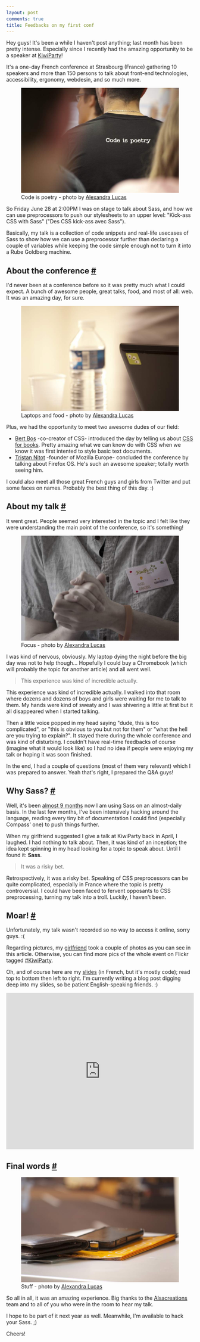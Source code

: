 ```yaml
---
layout: post
comments: true
title: Feedbacks on my first conf
---
```


<section>
<p>Hey guys! It's been a while I haven't post anything; last month has been pretty intense. Especially since I recently had the amazing opportunity to be a speaker at <a href="http://kiwiparty.fr">KiwiParty</a>!</p>
<p>It's a one-day French conference at Strasbourg (France) gathering 10 speakers and more than 150 persons to talk about front-end technologies, accessibility, ergonomy, webdesin, and so much more.</p>
<figure class="figure">
<img src="/images/feedbacks-kiwiparty__code-is-poetry.jpg" alt="">
<figcaption>Code is poetry - photo by <a target="_blank" href="http://alexandralucas.com">Alexandra Lucas</a></figcaption>
</figure>
<p>So Friday June 28 at 2:00PM I was on stage to talk about Sass, and how we can use preprocessors to push our stylesheets to an upper level: "Kick-ass CSS with Sass" ("Des CSS kick-ass avec Sass").</p>
<p>Basically, my talk is a collection of code snippets and real-life usecases of Sass to show how we can use a preprocessor further than declaring a couple of variables while keeping the code simple enough not to turn it into a Rube Goldberg machine.</p>
</section>
<section id="conference">
<h2>About the conference <a href="#conference">#</a></h2>
<p>I'd never been at a conference before so it was pretty much what I could expect. A bunch of awesome people, great talks, food, and most of all: web. It was an amazing day, for sure.</p>
<figure class="figure">
<img src="/images/feedbacks-kiwiparty__laptops-and-food.jpg" alt="">
<figcaption>Laptops and food - photo by <a target="_blank" href="http://alexandralucas.com">Alexandra Lucas</a></figcaption>
</figure>
<p>Plus, we had the opportunity to meet two awesome dudes of our field:</p>
<ul>
<li><a target="_blank" href="http://en.wikipedia.org/wiki/Bert_Bos">Bert Bos</a> -co-creator of CSS- introduced the day by telling us about <a target="_blank" href="http://www.w3.org/Talks/2013/0628-CSS-Strasbourg/">CSS for books</a>. Pretty amazing what we can know do with CSS when we know it was first intented to style basic text documents.</li>
<li><a target="_blank" href="http://twitter.com/nitot">Tristan Nitot</a> -founder of Mozilla Europe- concluded the conference by talking about Firefox OS. He's such an awesome speaker; totally worth seeing him.</li>
</ul>
<p>I could also meet all those great French guys and girls from Twitter and put some faces on names. Probably the best thing of this day. :)</p>
</section>
<section id="talk">
<h2>About my talk <a href="#talk">#</a></h2>
<p>It went great. People seemed very interested in the topic and I felt like they were understanding the main point of the conference, so it's something!</p>
<figure class="figure">
<img src="/images/feedbacks-kiwiparty__hugo-giraudel.jpg" alt="">
<figcaption>Focus - photo by <a target="_blank" href="http://alexandralucas.com">Alexandra Lucas</a></figcaption>
</figure>
<p>I was kind of nervous, obviously. My laptop dying the night before the big day was not to help though... Hopefully I could buy a Chromebook (which will probably the topic for another article) and all went well.</p>
<blockquote class="pull-quote--right">This experience was kind of incredible actually.</blockquote>
<p>This experience was kind of incredible actually. I walked into that room where dozens and dozens of boys and girls were waiting for me to talk to them. My hands were kind of sweaty and I was shivering a little at first but it all disappeared when I started talking.</p>
<p>Then a little voice popped in my head saying "dude, this is too complicated", or "this is obvious to you but not for them" or "what the hell are you trying to explain?". It stayed there during the whole conference and was kind of disturbing. I couldn't have real-time feedbacks of course (imagine what it would look like) so I had no idea if people were enjoying my talk or hoping it was soon finished.</p>
<p>In the end, I had a couple of questions (most of them very relevant) which I was prepared to answer. Yeah that's right, I prepared the Q&A guys! </p>
</section>
<section id="why-sass">
<h2> Why Sass? <a href="#why-sass">#</a></h2>
<p>Well, it's been <a target="_blank" href="http://hugogiraudel.com/2012/11/13/less-to-sass/">almost 9 months</a> now I am using Sass on an almost-daily basis. In the last few months, I've been intensively hacking around the language, reading every tiny bit of documentation I could find (especially Compass' one) to push things further.</p>
<p>When my girlfriend suggested I give a talk at KiwiParty back in April, I laughed. I had nothing to talk about. Then, it was kind of an inception; the idea kept spinning in my head looking for a topic to speak about. Until I found it: <strong>Sass</strong>.</p>
<blockquote class="pull-quote--right">It was a risky bet.</blockquote>
<p>Retrospectively, it was a risky bet. Speaking of CSS preprocessors can be quite complicated, especially in France where the topic is pretty controversial. I could have been faced to fervent opposants to CSS preprocessing, turning my talk into a troll. Luckily, I haven't been.</p> 
</section>
<section id="moar">
<h2>Moar! <a href="#moar">#</a></h2>
<p>Unfortunately, my talk wasn't recorded so no way to access it online, sorry guys. :(</p>
<p>Regarding pictures, my <a target="_blank" href="http://alexandralucas.com">girlfriend</a> took a couple of photos as you can see in this article. Otherwise, you can find more pics of the whole event on Flickr tagged <a target="_blank" href="http://www.flickr.com/search/?q=kiwiparty">#KiwiParty</a>.</p>
<p>Oh, and of course here are my <a target="_blank" href="http://slid.es/hugogiraudel/css-kick-ass-avec-sass/">slides</a> (in French, but it's mostly code); read top to bottom then left to right. I'm currently writing a blog post digging deep into my slides, so be patient English-speaking friends. :)</p>
<iframe src="http://slid.es/hugogiraudel/css-kick-ass-avec-sass/embed" width="100%" height="420" scrolling="no" frameborder="0" webkitallowfullscreen mozallowfullscreen allowfullscreen></iframe>
</section>
<section id="final-words">
<h2>Final words <a href="#">#</a></h2>
<figure class="figure--right">
<img src="/images/feedbacks-kiwiparty__stuff.jpg" alt="">
<figcaption>Stuff - photo by <a target="_blank" href="http://alexandralucas.com">Alexandra Lucas</a></figcaption>
</figure>
<p>So all in all, it was an amazing experience. Big thanks to the <a target="_blank" href="http://alsacreations.fr/">Alsacreations</a> team and to all of you who were in the room to hear my talk.</p>
<p>I hope to be part of it next year as well. Meanwhile, I'm available to hack your Sass.&nbsp;;)</p>
<p>Cheers!</p>
</section>
